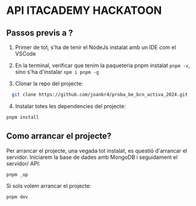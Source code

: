 # API ITACADEMY HACKATOON

## Passos previs a ?

1. Primer de tot, s'ha de tenir el NodeJs instalat amb un IDE com el VSCode

2. En la terminal, verificar que tenim la paqueteria pnpm instalat `pnpm -v`, sino s'ha d'instalar `npm i pnpm -g`

3. Clonar la repo del projecte:

```sh
  git clone https://github.com/joanbr4/proba_be_bcn_activa_2024.git
```

4. Instalar totes les dependencies del projecte:

```sh
pnpm install
```

## Como arrancar el projecte?

Per arrancar el projecte, una vegada tot instalat, es questió d'arrancar el servidor. Iniciarem la base de dades amb MongoDB i seguidament el servidor/ API:

```sh
pnpm _up
```

Si sols volem arrancar el projecte:

```sh
pnpm dev
```
